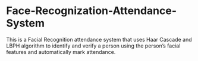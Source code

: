 # Face-Recognization-Attendance-System
This is a Facial Recognition attendance system that uses Haar Cascade and LBPH algorithm to identify and verify a person using the person’s facial features and automatically mark attendance.
